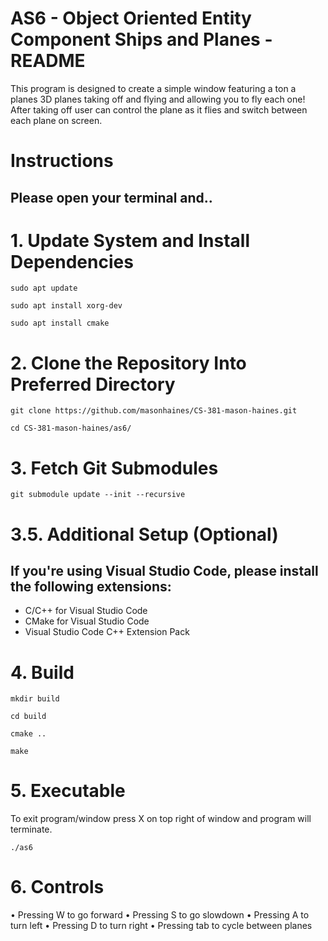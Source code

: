 # AS6 - Object Oriented Entity Component Ships and Planes - README

This program is designed to create a simple window featuring a ton a planes 3D planes taking off and flying and allowing you to fly each one! After taking off user can control the plane as it flies and switch between each plane on screen.

# Instructions 
## Please open your terminal and..


# 1. Update System and Install Dependencies

    sudo apt update

    sudo apt install xorg-dev

    sudo apt install cmake

# 2. Clone the Repository Into Preferred Directory

    git clone https://github.com/masonhaines/CS-381-mason-haines.git

    cd CS-381-mason-haines/as6/

# 3. Fetch Git Submodules

    git submodule update --init --recursive

# 3.5. Additional Setup (Optional)

## If you're using Visual Studio Code, please install the following extensions:

-   C/C++ for Visual Studio Code
-   CMake for Visual Studio Code
-   Visual Studio Code C++ Extension Pack

# 4. Build

    mkdir build

    cd build

    cmake ..
    
    make

# 5. Executable
To exit program/window press X on top right of window and program will terminate. 

    ./as6

# 6. Controls

• Pressing W to go forward
• Pressing S to go slowdown
• Pressing A to turn left 
• Pressing D to turn right 
• Pressing tab to cycle between planes